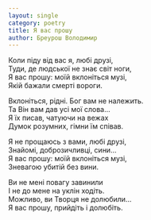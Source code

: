 ```yaml
---
layout: single
category: poetry
title: Я вас прошу
author: Бреурош Володимир
---
```


Коли піду від вас я, любі друзі,  
Туди, де людської не знає світ ноги,  
Я вас прошу: моїй вклоніться музі,  
Якій бажали смерті вороги.  

Вклоніться, рідні. Бог вам не належить.  
Та Він вам дав усі мої слова...   
Я їх писав, чатуючи на вежах  
Думок розумних, гімни їм співав.  

Я не прощаюсь з вами, любі друзі,  
Знайомі, доброзичливці, сини...   
Я вас прошу: моїй вклоніться музі,  
Зневагою убитій без вини.  

Ви не мені повагу завинили  
І не до мене на уклін ходіть.  
Можливо, ви Творця не долюбили...   
Я вас прошу, прийдіть і долюбіть.  
